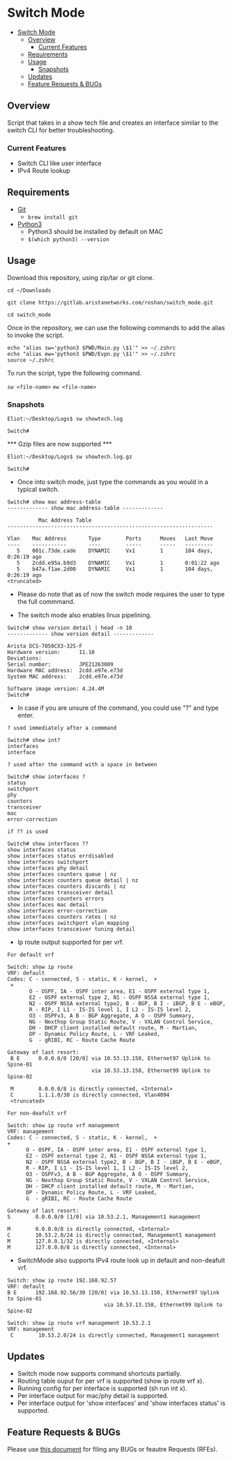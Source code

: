 # Switch Mode

- [Switch Mode](#switch-mode)
  - [Overview](#overview)
    - [Current Features](#current-features)
  - [Requirements](#requirements)
  - [Usage](#usage)
    - [Snapshots](#snapshots)
  - [Updates](#updates)
  - [Feature Requests \& BUGs](#feature-requests--bugs)

## Overview

Script that takes in a show tech file and creates an interface similar to the switch CLI for better troubleshooting.

### Current Features

- Switch CLI like user interface
- IPv4 Route lookup

## Requirements

- [Git](https://git-scm.com/download/mac)
  - `brew install git`
- [Python3](https://www.python.org/downloads/macos/)
  - Python3 should be installed by default on MAC
  - `$(which python3) --version`

## Usage

Download this repository, using zip/tar or git clone.

```shell
cd ~/Downloads

git clone https://gitlab.aristanetworks.com/roshan/switch_mode.git

cd switch_mode
```

Once in the repository, we can use the following commands to add the alias to invoke the script.

```shell
echo "alias sw='python3 $PWD/Main.py \$1'" >> ~/.zshrc
echo "alias ew='python3 $PWD/Evpn.py \$1'" >> ~/.zshrc
source ~/.zshrc
```

To run the script, type the following command.

`sw <file-name>`
`ew <file-name>`

### Snapshots

```shell
Eliot:~/Desktop/Logs$ sw showtech.log

Switch#
```

*** Gzip files are now supported ***

```shell
Eliot:~/Desktop/Logs$ sw showtech.log.gz

Switch#
```

- Once into switch mode, just type the commands as you would in a typical switch.

```shell
Switch# show mac address-table
------------- show mac address-table -------------

          Mac Address Table
------------------------------------------------------------------

Vlan    Mac Address       Type        Ports      Moves   Last Move
----    -----------       ----        -----      -----   ---------
   5    001c.73de.cade    DYNAMIC     Vx1        1       104 days, 0:26:19 ago
   5    2cdd.e95a.b9d3    DYNAMIC     Vx1        1       0:01:22 ago
   5    b47a.f1ae.2d00    DYNAMIC     Vx1        1       104 days, 0:26:19 ago
<truncated>
```

- Please do note that as of now the switch mode requires the user to type the full commmand.

- The switch mode also enables linux pipelining.

```shell
Switch# show version detail | head -n 10
------------- show version detail -------------

Arista DCS-7050CX3-32S-F
Hardware version:      11.10
Deviations:
Serial number:         JPE21263009
Hardware MAC address:  2cdd.e97e.e73d
System MAC address:    2cdd.e97e.e73d

Software image version: 4.24.4M
Switch#
```

- In case if you are unsure of the command, you could use "?" and type enter.

```shell
? used immediately after a commmand

Switch# show int?
interfaces
interface
```

```shell
? used after the command with a space in between

Switch# show interfaces ?
status
switchport
phy
counters
transceiver
mac
error-correction
```

```shell
if ?? is used

Switch# show interfaces ??
show interfaces status
show interfaces status errdisabled
show interfaces switchport
show interfaces phy detail
show interfaces counters queue | nz
show interfaces counters queue detail | nz
show interfaces counters discards | nz
show interfaces transceiver detail
show interfaces counters errors
show interfaces mac detail
show interfaces error-correction
show interfaces counters rates | nz
show interfaces switchport vlan mapping
show interfaces transceiver tuning detail
```
- Ip route output supported for per vrf.
```shell
For default vrf

Switch: show ip route
VRF: default
Codes: C - connected, S - static, K - kernel,  +
 +
       O - OSPF, IA - OSPF inter area, E1 - OSPF external type 1,
       E2 - OSPF external type 2, N1 - OSPF NSSA external type 1,
       N2 - OSPF NSSA external type2, B - BGP, B I - iBGP, B E - eBGP,
       R - RIP, I L1 - IS-IS level 1, I L2 - IS-IS level 2,
       O3 - OSPFv3, A B - BGP Aggregate, A O - OSPF Summary,
       NG - Nexthop Group Static Route, V - VXLAN Control Service,
       DH - DHCP client installed default route, M - Martian,
       DP - Dynamic Policy Route, L - VRF Leaked,
       G  - gRIBI, RC - Route Cache Route

Gateway of last resort:
 B E      0.0.0.0/0 [20/0] via 10.53.13.150, Ethernet97 Uplink to Spine-01
                           via 10.53.13.158, Ethernet99 Uplink to Spine-02

 M        0.0.0.0/8 is directly connected, <Internal>
 C        1.1.1.0/30 is directly connected, Vlan4094
 <truncated>
 ```
 ```shell
 For non-deafult vrf

Switch: show ip route vrf management
VRF: management
Codes: C - connected, S - static, K - kernel,  +
 +
       O - OSPF, IA - OSPF inter area, E1 - OSPF external type 1,
       E2 - OSPF external type 2, N1 - OSPF NSSA external type 1,
       N2 - OSPF NSSA external type2, B - BGP, B I - iBGP, B E - eBGP,
       R - RIP, I L1 - IS-IS level 1, I L2 - IS-IS level 2,
       O3 - OSPFv3, A B - BGP Aggregate, A O - OSPF Summary,
       NG - Nexthop Group Static Route, V - VXLAN Control Service,
       DH - DHCP client installed default route, M - Martian,
       DP - Dynamic Policy Route, L - VRF Leaked,
       G  - gRIBI, RC - Route Cache Route

Gateway of last resort:
 S        0.0.0.0/0 [1/0] via 10.53.2.1, Management1 management

 M        0.0.0.0/8 is directly connected, <Internal>
 C        10.53.2.0/24 is directly connected, Management1 management
 M        127.0.0.1/32 is directly connected, <Internal>
 M        127.0.0.0/8 is directly connected, <Internal>
 ```
- SwitchMode also supports IPv4 route look up in default and non-deafult vrf.

```shell
Switch: show ip route 192.168.92.57
VRF: default
B E      192.168.92.56/30 [20/0] via 10.53.13.150, Ethernet97 Uplink to Spine-01
                               via 10.53.13.158, Ethernet99 Uplink to Spine-02
```

```shell
Switch: show ip route vrf management 10.53.2.1
VRF: management
 C        10.53.2.0/24 is directly connected, Management1 management
 ```


## Updates

- Switch mode now supports command shortcuts partially.
- Routing table ouput for per vrf is supported (show ip route vrf x).
- Running config for per interface is supported (sh run int x).
- Per interface output for mac/phy detail is supported.
- Per interface output for 'show interfaces' and 'show interfaces status' is supported.

## Feature Requests & BUGs

Please use [this document](https://docs.google.com/document/d/1Q3eoH3ynrmpqYQKKeLTei0jDfon1XjQioH8IpdOBtZU/edit?usp=sharing) for filing any BUGs or feautre Requests (RFEs).
